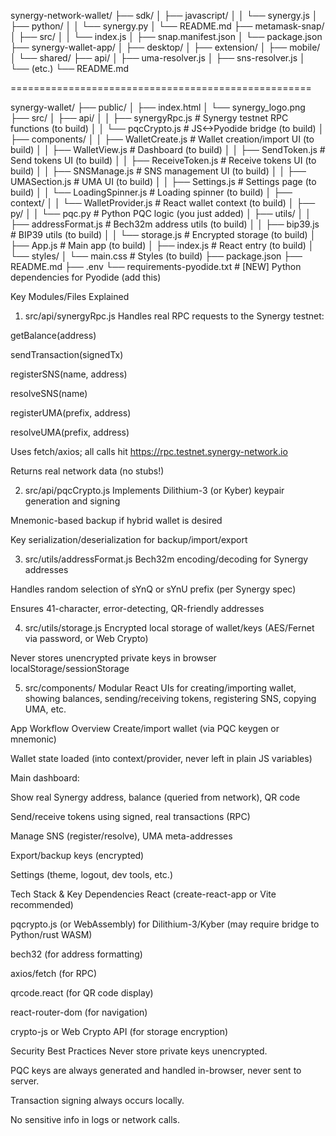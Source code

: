 synergy-network-wallet/
├── sdk/
│   ├── javascript/
│   │   └── synergy.js
│   ├── python/
│   │   └── synergy.py
│   └── README.md
├── metamask-snap/
│   ├── src/
│   │   └── index.js
│   ├── snap.manifest.json
│   └── package.json
├── synergy-wallet-app/
│   ├── desktop/
│   ├── extension/
│   ├── mobile/
│   └── shared/
├── api/
│   ├── uma-resolver.js
│   ├── sns-resolver.js
│   └── (etc.)
└── README.md



====================================================

synergy-wallet/
├── public/
│   ├── index.html
│   └── synergy_logo.png
├── src/
│   ├── api/
│   │   ├── synergyRpc.js           # Synergy testnet RPC functions (to build)
│   │   └── pqcCrypto.js            # JS<->Pyodide bridge (to build)
│   ├── components/
│   │   ├── WalletCreate.js         # Wallet creation/import UI (to build)
│   │   ├── WalletView.js           # Dashboard (to build)
│   │   ├── SendToken.js            # Send tokens UI (to build)
│   │   ├── ReceiveToken.js         # Receive tokens UI (to build)
│   │   ├── SNSManage.js            # SNS management UI (to build)
│   │   ├── UMASection.js           # UMA UI (to build)
│   │   ├── Settings.js             # Settings page (to build)
│   │   └── LoadingSpinner.js       # Loading spinner (to build)
│   ├── context/
│   │   └── WalletProvider.js       # React wallet context (to build)
│   ├── py/
│   │   └── pqc.py                  # Python PQC logic (you just added)
│   ├── utils/
│   │   ├── addressFormat.js        # Bech32m address utils (to build)
│   │   ├── bip39.js                # BIP39 utils (to build)
│   │   └── storage.js              # Encrypted storage (to build)
│   ├── App.js                      # Main app (to build)
│   ├── index.js                    # React entry (to build)
│   └── styles/
│       └── main.css                # Styles (to build)
├── package.json
├── README.md
├── .env
└── requirements-pyodide.txt        # [NEW] Python dependencies for Pyodide (add this)


Key Modules/Files Explained
1. src/api/synergyRpc.js
Handles real RPC requests to the Synergy testnet:

getBalance(address)

sendTransaction(signedTx)

registerSNS(name, address)

resolveSNS(name)

registerUMA(prefix, address)

resolveUMA(prefix, address)

Uses fetch/axios; all calls hit https://rpc.testnet.synergy-network.io

Returns real network data (no stubs!)

2. src/api/pqcCrypto.js
Implements Dilithium-3 (or Kyber) keypair generation and signing

Mnemonic-based backup if hybrid wallet is desired

Key serialization/deserialization for backup/import/export

3. src/utils/addressFormat.js
Bech32m encoding/decoding for Synergy addresses

Handles random selection of sYnQ or sYnU prefix (per Synergy spec)

Ensures 41-character, error-detecting, QR-friendly addresses

4. src/utils/storage.js
Encrypted local storage of wallet/keys (AES/Fernet via password, or Web Crypto)

Never stores unencrypted private keys in browser localStorage/sessionStorage

5. src/components/
Modular React UIs for creating/importing wallet, showing balances, sending/receiving tokens, registering SNS, copying UMA, etc.

App Workflow Overview
Create/import wallet (via PQC keygen or mnemonic)

Wallet state loaded (into context/provider, never left in plain JS variables)

Main dashboard:

Show real Synergy address, balance (queried from network), QR code

Send/receive tokens using signed, real transactions (RPC)

Manage SNS (register/resolve), UMA meta-addresses

Export/backup keys (encrypted)

Settings (theme, logout, dev tools, etc.)

Tech Stack & Key Dependencies
React (create-react-app or Vite recommended)

pqcrypto.js (or WebAssembly) for Dilithium-3/Kyber (may require bridge to Python/rust WASM)

bech32 (for address formatting)

axios/fetch (for RPC)

qrcode.react (for QR code display)

react-router-dom (for navigation)

crypto-js or Web Crypto API (for storage encryption)

Security Best Practices
Never store private keys unencrypted.

PQC keys are always generated and handled in-browser, never sent to server.

Transaction signing always occurs locally.

No sensitive info in logs or network calls.
